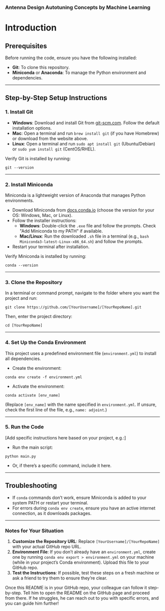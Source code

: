 ### Antenna Design Autotuning Concepts by Machine Learning

# Introduction

## Prerequisites
Before running the code, ensure you have the following installed:
- **Git**: To clone this repository.
- **Miniconda** or **Anaconda**: To manage the Python environment and dependencies.

---

## Step-by-Step Setup Instructions

### 1. Install Git
- **Windows**: Download and install Git from [git-scm.com](https://git-scm.com/downloads). Follow the default installation options.
- **Mac**: Open a terminal and run `brew install git` (if you have Homebrew) or download from the website above.
- **Linux**: Open a terminal and run `sudo apt install git` (Ubuntu/Debian) or `sudo yum install git` (CentOS/RHEL).

Verify Git is installed by running:
```
git --version
```

---

### 2. Install Miniconda
Miniconda is a lightweight version of Anaconda that manages Python environments.
- Download Miniconda from [docs.conda.io](https://docs.conda.io/en/latest/miniconda.html) (choose the version for your OS: Windows, Mac, or Linux).
- Follow the installer instructions:
  - **Windows**: Double-click the `.exe` file and follow the prompts. Check "Add Miniconda to my PATH" if available.
  - **Mac/Linux**: Run the downloaded `.sh` file in a terminal (e.g., `bash Miniconda3-latest-Linux-x86_64.sh`) and follow the prompts.
- Restart your terminal after installation.

Verify Miniconda is installed by running:
```
conda --version
```

---

### 3. Clone the Repository
In a terminal or command prompt, navigate to the folder where you want the project and run:
```
git clone https://github.com/[YourUsername]/[YourRepoName].git
```
Then, enter the project directory:
```
cd [YourRepoName]
```

---

### 4. Set Up the Conda Environment
This project uses a predefined environment file (`environment.yml`) to install all dependencies.

- Create the environment:
```
conda env create -f environment.yml
```
- Activate the environment:
```
conda activate [env_name]
```
(Replace `[env_name]` with the name specified in `environment.yml`. If unsure, check the first line of the file, e.g., `name: adjoint`.)

---

### 5. Run the Code
[Add specific instructions here based on your project, e.g.:]
- Run the main script:
```
python main.py
```
- Or, if there’s a specific command, include it here.

---

## Troubleshooting
- If `conda` commands don’t work, ensure Miniconda is added to your system PATH or restart your terminal.
- For errors during `conda env create`, ensure you have an active internet connection, as it downloads packages.

---

### Notes for Your Situation
1. **Customize the Repository URL**: Replace `[YourUsername]/[YourRepoName]` with your actual GitHub repo URL.
2. **Environment File**: If you don’t already have an `environment.yml`, create one by running `conda env export > environment.yml` on your machine (while in your project’s Conda environment). Upload this file to your GitHub repo.
3. **Test the Instructions**: If possible, test these steps on a fresh machine or ask a friend to try them to ensure they’re clear.

Once this README is in your GitHub repo, your colleague can follow it step-by-step. Tell him to open the README on the GitHub page and proceed from there. If he struggles, he can reach out to you with specific errors, and you can guide him further!
